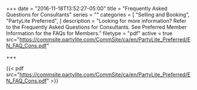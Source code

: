 +++
date = "2016-11-18T13:52:27-05:00"
title = "Frequently Asked Questions for Consultants"
series = ""
categories = [
  "Selling and Booking",
  "PartyLite Preferred",
]
description = "Looking for more information? Refer to the Frequently Asked Questions for Consultants. See Preferred Member Information for the FAQs for Members."
filetype = "pdf"
active = true
src="https://commsite.partylite.com/CommSite/ca/en/PartyLite_Preferred/EN_FAQ_Cons.pdf"

+++

{{< pdf src="https://commsite.partylite.com/CommSite/ca/en/PartyLite_Preferred/EN_FAQ_Cons.pdf" >}}
